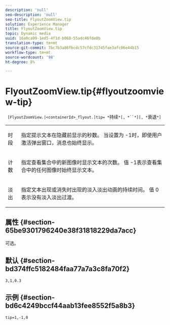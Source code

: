 ```yaml
---
description: 'null'
seo-description: 'null'
seo-title: FlyoutZoomView.tip
solution: Experience Manager
title: FlyoutZoomView.tip
topic: Dynamic media
uuid: 16a0ca99-1ed5-4f1d-b068-55adc46fde0b
translation-type: tm+mt
source-git-commit: 7bc7b3a86fbcdc57cfdc31745fae3afc06e44b15
workflow-type: tm+mt
source-wordcount: '98'
ht-degree: 8%

---
```



# FlyoutZoomView.tip{#flyoutzoomview-tip}

` [FlyoutZoomView.|<containerId>_flyout.]tip= *`持续`*[, *``*][, *`衰退`*]`

<table id="table_E314540D347D47699C04EB80D20C0721"> 
 <tbody> 
  <tr> 
   <td colname="col1"> <p> <span class="codeph"><span class="varname"> 时段</span></span> </p> </td> 
   <td colname="col2"> <p> 指定提示文本在隐藏前显示的秒数。 当设置为<span class="codeph"> -1</span>时，即使用户激活弹出窗口，消息也始终显示。 </p> </td> 
  </tr> 
  <tr> 
   <td colname="col1"> <p> <span class="codeph"><span class="varname"> 计数</span></span> </p> </td> 
   <td colname="col2"> <p> 指定查看集合中的新图像时显示文本的次数。 值<span class="codeph"> -1</span>表示查看集合中的任何图像时始终显示文本。 </p> </td> 
  </tr> 
  <tr> 
   <td colname="col1"> <p> <span class="codeph"><span class="varname"> 淡出</span></span> </p> </td> 
   <td colname="col2"> 指定文本出现或消失时出现的淡入淡出动画的持续时间。 值<span class="codeph"> 0</span>表示没有淡入淡出过渡。 </td> 
  </tr> 
 </tbody> 
</table>

## 属性 {#section-65be9301796240e38f31818229da7acc}

可选。

## 默认 {#section-bd374ffc5182484faa77a7a3c8fa70f2}

`3,1,0.3`

## 示例 {#section-bd6c4249bccf44aab13fee8552f5a8b3}

`tip=1,-1,0`
